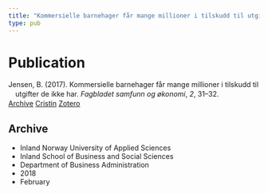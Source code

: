 ```yaml
---
title: "Kommersielle barnehager får mange millioner i tilskudd til utgifter de ikke har"
type: pub
---
```

<h1>Publication</h1>
<article id="csl-bib-container-3AG6W6ST" class="csl-bib-container">
  <div class="csl-bib-body" style="line-height: 1.35; padding-left: 1em; text-indent:-1em;">
  <div class="csl-entry">Jensen, B. (2017). Kommersielle barnehager f&#xE5;r mange millioner i tilskudd til utgifter de ikke har. <i>Fagbladet samfunn og &#xF8;konomi</i>, <i>2</i>, 31&#x2013;32.</div>
</div>
  <div class="csl-bib-buttons">
    <a href="#taxonomy-article-3AG6W6ST" class="csl-bib-button">Archive</a>
    <a href="https://app.cristin.no/results/show.jsf?id=1565837" alt="Cristin URL" class="csl-bib-button">Cristin</a>
    <a href="http://zotero.org/groups/5022929/items/3AG6W6ST" alt="Zotero URL" class="csl-bib-button">Zotero</a>
  </div>
  <div id="csl-bib-meta-container-3AG6W6ST"></div>
</article>
<div id="csl-bib-meta-3AG6W6ST" class="csl-bib-meta">
  <article id="taxonomy-article-3AG6W6ST" class="taxonomy-article">
    <h1>Archive</h1>
    <ul>
      <li>Inland Norway University of Applied Sciences</li>
      <li>Inland School of Business and Social Sciences</li>
      <li>Department of Business Administration</li>
      <li>2018</li>
      <li>February</li>
    </ul>
  </article>
</div>
